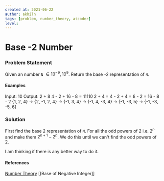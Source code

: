 ```yaml
---
created at: 2021-06-22 
author: akhiln
tags: [problem, number_theory, atcoder]
level: 
---
```


# Base -2 Number 
### Problem Statement
Given an number `N` $\in 10^{-9}, 10^9$. Return the base -2 representation of `N`.

#### Examples
Input: 10
Output:
2 + 8
4 - 2 + 16 - 8 = 11110
2 + 4 = 4 - 2 + 4 = 8 - 2 = 16 - 8 - 2
{1, 2, 4} -> {2, -1, 2, 4} -> {-1, 3, 4} -> {-1, 4, -3, 4} -> {-1, -3, 5} -> {-1, -3, -5, 6}

### Solution
First find the base 2 representation of `N`. For all the odd powers of 2 i.e. $2^n$ and make them $2^{n + 1} - 2^n$. We do this until we can't find the odd powers of 2. 

I am thinking if there is any better way to do it. 

#### References
[Number Theory](Number%20Theory.md)
[[Base of Negative Integer]]
